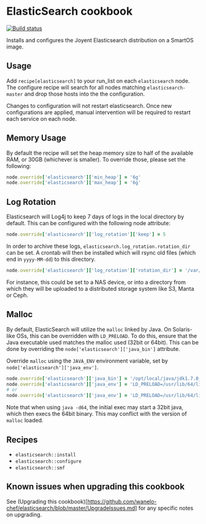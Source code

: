 # ElasticSearch cookbook

[![Build status](https://secure.travis-ci.org/wanelo-chef/elasticsearch.png)](http://travis-ci.org/wanelo-chef/elasticsearch)

Installs and configures the Joyent Elasticsearch distribution on a SmartOS image.

## Usage

Add `recipe[elasticsearch]` to your run_list on each `elasticsearch` node. The configure
recipe will search for all nodes matching `elasticsearch-master` and drop those hosts into the
the configuration.

Changes to configuration will not restart elasticsearch. Once new configurations are applied,
manual intervention will be required to restart each service on each node.

## Memory Usage

By default the recipe will set the heap memory size to half of the available RAM, or 30GB
(whichever is smaller).  To override those, please set the following:

```ruby
node.override['elasticsearch']['min_heap'] = '6g'
node.override['elasticsearch']['max_heap'] = '6g'
```

## Log Rotation

Elasticsearch will Log4j to keep 7 days of logs in the local directory by default. This
can be configured with the following node attribute:

```ruby
node.override['elasticsearch']['log_rotation']['keep'] = 5
```

In order to archive these logs, `elasticsearch.log_rotation.rotation_dir` can be set. A
crontab will then be installed which will rsync old files (which end in `yyyy-MM-dd`) to
this directory.

```ruby
node.override['elasticsearch']['log_rotation']['rotation_dir'] = '/var/log/rotated/elasticsearch'
```

For instance, this could be set to a NAS device, or into a directory from which they
will be uploaded to a distributed storage system like S3, Manta or Ceph.

## Malloc

By default, ElasticSearch will utilize the `malloc` linked by Java. On Solaris-like OSs, this
can be overridden with `LD_PRELOAD`. To do this, ensure that the Java executable used matches
the malloc used (32bit or 64bit). This can be done by overriding the
`node['elasticsearch']['java_bin']` attribute.

Override `malloc` using the `JAVA_ENV` environment variable, set by
`node['elasticsearch']['java_env']`.

```ruby
node.override['elasticsearch']['java_bin'] = '/opt/local/java/jdk1.7.0_67/bin/amd64/java'
node.override['elasticsearch']['java_env'] = 'LD_PRELOAD=/usr/lib/64/libumem.so'
# or
node.override['elasticsearch']['java_env'] = 'LD_PRELOAD=/usr/lib/64/libmtmalloc.so'
```

Note that when using `java -d64`, the initial exec may start a 32bit java, which then execs
the 64bit binary. This may conflict with the version of `malloc` loaded.

## Recipes

* `elasticsearch::install`
* `elasticsearch::configure`
* `elasticsearch::smf`


## Known issues when upgrading this cookbook

See (Upgrading this cookbook)[https://github.com/wanelo-chef/elasticsearch/blob/master/UpgradeIssues.md] for any specific
notes on upgrading.
